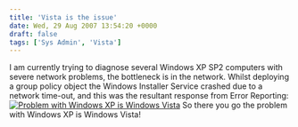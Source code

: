 ```yaml
---
title: 'Vista is the issue'
date: Wed, 29 Aug 2007 13:54:20 +0000
draft: false
tags: ['Sys Admin', 'Vista']
---
```


I am currently trying to diagnose several Windows XP SP2 computers with severe network problems, the bottleneck is in the network. Whilst deploying a group policy object the Windows Installer Service crashed due to a network time-out, and this was the resultant response from Error Reporting: [![Problem with Windows XP is Windows Vista](/uploads/2007/08/problemwithvista.PNG)](/uploads/2007/08/problemwithvista.PNG "Problem with Windows XP is Windows Vista") So there you go the problem with Windows XP is Windows Vista!